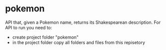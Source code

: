 # pokemon
API that, given a Pokemon name, returns its Shakespearean description. 
For API to run you need to:
 - create project folder "pokemon"
 - in the project folder copy all folders and files from this repisetory
